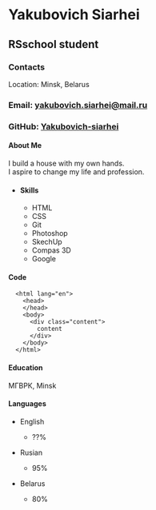 # Yakubovich Siarhei

## RSschool student

### Contacts

Location: Minsk, Belarus

### Email: yakubovich.siarhei@mail.ru

### GitHub: [Yakubovich-siarhei](https://github.com/Yakubovich-siarhei/ "https://github.com/Yakubovich-siarhei/")

#### About Me

I build a house with my own hands.  
I aspire to change my life and profession.

* #### Skills

  * HTML
  * CSS
  * Git
  * Photoshop
  * SkechUp
  * Compas 3D
  * Google

#### Code

```test
  <html lang="en">                                              
    <head>                                                        
    </head>                                                       
    <body>                                                       
      <div class="content">
        content
      </div>
    </body>  
  </html>
  ```

#### Education

 МГВРК, Minsk

#### Languages

* English
  * ??%

* Rusian
  * 95%

* Belarus
  * 80%
